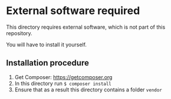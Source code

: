 # External software required

This directory requires external software, which is not part of this repository.

You will have to install it yourself.

## Installation procedure

1. Get Composer: https://getcomposer.org
2. In this directory run ```$ composer install```
3. Ensure that as a result this directory contains a folder `vendor`
